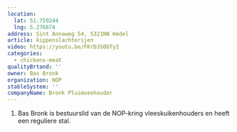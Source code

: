 ```yaml
---
location:
  lat: 51.759244
  lng: 5.276674
address: Sint Annaweg 54, 5321NN Hedel
article: kippenslachterijen
video: https://youtu.be/FKrDJS0bTyI
categories:
  - chickens-meat
qualityBrtand: ''
owner: Bas Bronk
organization: NOP
stableSystem: ''
companyName: Bronk Pluimveehouder
---
```

1.  Bas Bronk is bestuurslid van de NOP-kring vleeskuikenhouders en heeft een reguliere stal.
